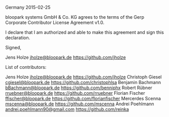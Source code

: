 Germany 2015-02-25

bloopark systems GmbH & Co. KG agrees to the terms of the Gerp Corporate 
Contributor License Agreement v1.0.

I declare that I am authorized and able to make this agreement and sign this
declaration.

Signed,

Jens Holze  jholze@bloopark.de https://github.com/jholze

List of contributors:

Jens Holze jholze@bloopark.de https://github.com/jholze
Christoph Giesel cgiesel@bloopark.de https://github.com/christophlsa
Benjamin Bachmann bBachmann@bloopark.de https://github.com/benniphx
Robert Rübner rruebner@bloopark.de https://github.com/rruebner
Florian Fischer ffischer@bloopark.de https://github.com/florianfischer
Mercerdes Scenna mscenna@bloopark.de https://github.com/mscenna
Andrei Poehlmann andrei.poehlmann90@gmail.com https://github.com/reinka
